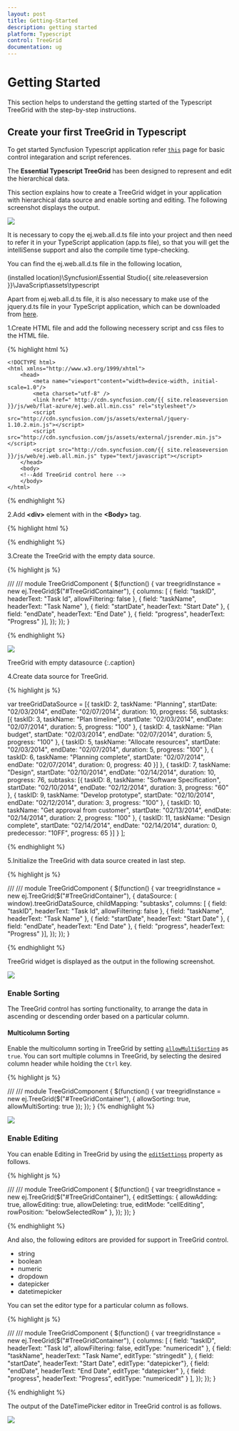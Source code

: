```yaml
---
layout: post
title: Getting-Started
description: getting started
platform: Typescript
control: TreeGrid
documentation: ug
---
```


# Getting Started
This section helps to understand the getting started of the Typescript TreeGrid with the step-by-step instructions.

## Create your first TreeGrid in Typescript

To get started Syncfusion Typescript application refer [`this`](https://help.syncfusion.com/reactjs/overview) page for basic control integaration and script references.

The **Essential Typescript TreeGrid** has been designed to represent and edit the hierarchical data. 

This section explains how to create a TreeGrid widget in your application with hierarchical data source and enable sorting and editing. The following screenshot displays the output.

![](/Getting-Started_images/Getting-Started_img1.png)

It is necessary to copy the ej.web.all.d.ts file into your project and then need to refer it in your TypeScript application (app.ts file), so that you will get the intelliSense support and also the compile time type-checking.

You can find the ej.web.all.d.ts file in the following location,

(installed location)\Syncfusion\Essential Studio\{{ site.releaseversion }}\JavaScript\assets\typescript

Apart from ej.web.all.d.ts file, it is also necessary to make use of the jquery.d.ts file in your TypeScript application, which can be downloaded from [here](https://github.com/DefinitelyTyped/DefinitelyTyped).

1.Create HTML file and add the following necessery script and css files to the HTML file.

{% highlight html %}

    <!DOCTYPE html>
    <html xmlns="http://www.w3.org/1999/xhtml">
        <head>
            <meta name="viewport"content="width=device-width, initial-scale=1.0"/>
            <meta charset="utf-8" />
            <link href=" http://cdn.syncfusion.com/{{ site.releaseversion }}/js/web/flat-azure/ej.web.all.min.css" rel="stylesheet"/>           
            <script src="http://cdn.syncfusion.com/js/assets/external/jquery-1.10.2.min.js"></script>
            <script src="http://cdn.syncfusion.com/js/assets/external/jsrender.min.js"></script>
            <script src="http://cdn.syncfusion.com/{{ site.releaseversion }}/js/web/ej.web.all.min.js" type="text/javascript"></script>        
        </head>
        <body>
        <!--Add TreeGrid control here -->
        </body>
    </html>

{% endhighlight %}

2.Add **&lt;div&gt;** element with in the **&lt;Body&gt;** tag.

{% highlight html %}

<div class="cols-sample-area">
    <div id="TreeGridContainer"></div>
</div>
<script type="text/javascript" src="treegrid/treegrid.js"></script>

{% endhighlight %}

3.Create the TreeGrid with the empty data source.

{% highlight js %}

/// <reference path="../tsfiles/jquery.d.ts" />
/// <reference path="../tsfiles/ej.web.all.d.ts" />
module TreeGridComponent {
    $(function() {
        var treegridInstance = new ej.TreeGrid($("#TreeGridContainer"), {
            columns: [
              { field: "taskID", headerText: "Task Id", allowFiltering: false },
              { field: "taskName", headerText: "Task Name" },
              { field: "startDate", headerText: "Start Date" },
              { field: "endDate", headerText: "End Date" },
              { field: "progress", headerText: "Progress" }],
        });
    });
}

{% endhighlight %}

![](/js/TreeGrid/Getting-Started_images/Getting-Started_img2.png)

TreeGrid with empty datasource 
{:.caption}

4.Create data source for TreeGrid.

{% highlight js %}

var treeGridDataSource = [{
        taskID: 2,
        taskName: "Planning",
        startDate: "02/03/2014",
        endDate: "02/07/2014",
        duration: 10,
        progress: 56,
        subtasks: [{
            taskID: 3,
            taskName: "Plan timeline",
            startDate: "02/03/2014",
            endDate: "02/07/2014",
            duration: 5,
            progress: "100"
        }, {
            taskID: 4,
            taskName: "Plan budget",
            startDate: "02/03/2014",
            endDate: "02/07/2014",
            duration: 5,
            progress: "100"
        }, {
            taskID: 5,
            taskName: "Allocate resources",
            startDate: "02/03/2014",
            endDate: "02/07/2014",
            duration: 5,
            progress: "100"
        }, {
            taskID: 6,
            taskName: "Planning complete",
            startDate: "02/07/2014",
            endDate: "02/07/2014",
            duration: 0,
            progress: 40
        }]
    }, {
        taskID: 7,
        taskName: "Design",
        startDate: "02/10/2014",
        endDate: "02/14/2014",
        duration: 10,
        progress: 76,
        subtasks: [{
            taskID: 8,
            taskName: "Software Specification",
            startDate: "02/10/2014",
            endDate: "02/12/2014",
            duration: 3,
            progress: "60"
        }, {
            taskID: 9,
            taskName: "Develop prototype",
            startDate: "02/10/2014",
            endDate: "02/12/2014",
            duration: 3,
            progress: "100"
        }, {
            taskID: 10,
            taskName: "Get approval from customer",
            startDate: "02/13/2014",
            endDate: "02/14/2014",
            duration: 2,
            progress: "100"
        }, {
            taskID: 11,
            taskName: "Design complete",
            startDate: "02/14/2014",
            endDate: "02/14/2014",
            duration: 0,
            predecessor: "10FF",
            progress: 65
        }]
    }
];

{% endhighlight %}

5.Initialize the TreeGrid with data source created in last step.

{% highlight js %}

/// <reference path="../tsfiles/jquery.d.ts" />
/// <reference path="../tsfiles/ej.web.all.d.ts" />
module TreeGridComponent {
    $(function() {
        var treegridInstance = new ej.TreeGrid($("#TreeGridContainer"), {
            dataSource: (<any> window).treeGridDataSource,
            childMapping: "subtasks",
            columns: [
              { field: "taskID", headerText: "Task Id", allowFiltering: false },
              { field: "taskName", headerText: "Task Name" },
              { field: "startDate", headerText: "Start Date" },
              { field: "endDate", headerText: "End Date" },
              { field: "progress", headerText: "Progress" }],
        });
    });
}

{% endhighlight %}

TreeGrid widget is displayed as the output in the following screenshot.

![](/js/TreeGrid/Getting-Started_images/Getting-Started_img3.png)

### Enable Sorting

The TreeGrid control has sorting functionality, to arrange the data in ascending or descending order based on a particular column.

#### Multicolumn Sorting

Enable the multicolumn sorting in TreeGrid by setting [`allowMultiSorting`](/api/js/ejtreegrid#allowmultisortingspan-classtype-signature-type-booleanbooleanspan "allowMultiSorting") as `true`. You can sort multiple columns in TreeGrid, by selecting the desired column header while holding the `Ctrl` key.

{% highlight js %}

/// <reference path="../tsfiles/jquery.d.ts" />
/// <reference path="../tsfiles/ej.web.all.d.ts" />
module TreeGridComponent {
    $(function() {
        var treegridInstance = new ej.TreeGrid($("#TreeGridContainer"), {
            allowSorting: true,
            allowMultiSorting: true
        });
    });
}
{% endhighlight %}

![](/js/TreeGrid/Getting-Started_images/Getting-Started_img4.png)

### Enable Editing

You can enable Editing in TreeGrid by using the [`editSettings`](/api/js/ejtreegrid#editsettingsspan-classtype-signature-type-objectobjectspan "editSettings") property as follows.

{% highlight js %}

/// <reference path="../tsfiles/jquery.d.ts" />
/// <reference path="../tsfiles/ej.web.all.d.ts" />
module TreeGridComponent {
    $(function() {
        var treegridInstance = new ej.TreeGrid($("#TreeGridContainer"), {
            editSettings: {
                allowAdding: true,
                allowEditing: true,
                allowDeleting: true,
                editMode: "cellEditing",
                rowPosition: "belowSelectedRow"
            },
        });
    });
}

{% endhighlight %}

And also, the following editors are provided for support in TreeGrid control.

* string
* boolean
* numeric
* dropdown
* datepicker
* datetimepicker

You can set the editor type for a particular column as follows.

{% highlight js %}

/// <reference path="../tsfiles/jquery.d.ts" />
/// <reference path="../tsfiles/ej.web.all.d.ts" />
module TreeGridComponent {
    $(function() {
        var treegridInstance = new ej.TreeGrid($("#TreeGridContainer"), {
            columns: [
            { field: "taskID", headerText: "Task Id", allowFiltering: false, editType: "numericedit" },
            { field: "taskName", headerText: "Task Name", editType: "stringedit" },
            { field: "startDate", headerText: "Start Date", editType: "datepicker"},
            { field: "endDate", headerText: "End Date", editType: "datepicker" },
            { field: "progress", headerText: "Progress", editType: "numericedit" }
            ],
        });
    });
}

{% endhighlight %}

The output of the DateTimePicker editor in TreeGrid control is as follows.

![](/js/TreeGrid/Getting-Started_images/Getting-Started_img5.png)

